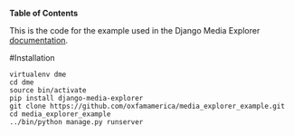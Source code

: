 **Table of Contents**

This is the code for the example used in the Django Media Explorer [documentation](https://github.com/oxfamamerica/django-media-explorer). 

#Installation

```
virtualenv dme
cd dme
source bin/activate
pip install django-media-explorer
git clone https://github.com/oxfamamerica/media_explorer_example.git
cd media_explorer_example
../bin/python manage.py runserver
```

